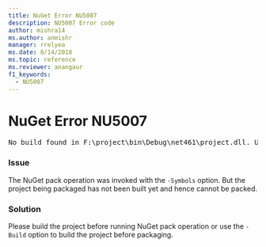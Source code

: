 ```yaml
---
title: NuGet Error NU5007
description: NU5007 Error code
author: mishra14
ms.author: anmishr
manager: rrelyea
ms.date: 8/14/2018
ms.topic: reference
ms.reviewer: anangaur
f1_keywords:
  - NU5007
---
```


# NuGet Error NU5007
<pre>No build found in F:\project\bin\Debug\net461\project.dll. Use the -Build option or build the project.</pre>

### Issue

The NuGet pack operation was invoked with the `-Symbols` option. But the project being packaged has not been built yet and hence cannot be packed.


### Solution

Please build the project before running NuGet pack operation or use the `-Build` option to build the project before packaging.

